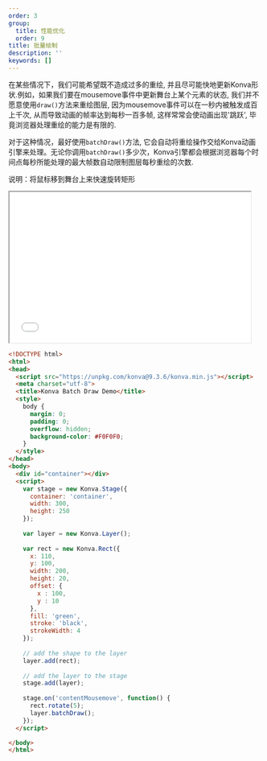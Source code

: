 ```yaml
---
order: 3
group:
  title: 性能优化
  order: 9
title: 批量绘制
description: ''
keywords: []
---
```


在某些情况下，我们可能希望既不造成过多的重绘, 并且尽可能快地更新Konva形状.例如，如果我们要在mousemove事件中更新舞台上某个元素的状态, 我们并不愿意使用`draw()`方法来重绘图层, 因为mousemove事件可以在一秒内被触发成百上千次, 从而导致动画的帧率达到每秒一百多帧, 这样常常会使动画出现'跳跃', 毕竟浏览器处理重绘的能力是有限的.

对于这种情况，最好使用`batchDraw()`方法, 它会自动将重绘操作交给Konva动画引擎来处理。无论你调用`batchDraw()`多少次，Konva引擎都会根据浏览器每个时间点每秒所能处理的最大帧数自动限制图层每秒重绘的次数.

说明：将鼠标移到舞台上来快速旋转矩形

<iframe src="/downloads/code/performance/BatchDraw.html" style="width: 50vw;height:300px;"></iframe>

```html
<!DOCTYPE html>
<html>
<head>
  <script src="https://unpkg.com/konva@9.3.6/konva.min.js"></script>
  <meta charset="utf-8">
  <title>Konva Batch Draw Demo</title>
  <style>
    body {
      margin: 0;
      padding: 0;
      overflow: hidden;
      background-color: #F0F0F0;
    }
  </style>
</head>
<body>
  <div id="container"></div>
  <script>
    var stage = new Konva.Stage({
      container: 'container',
      width: 300,
      height: 250
    });
    
    var layer = new Konva.Layer();
    
    var rect = new Konva.Rect({
      x: 110,
      y: 100,
      width: 200,
      height: 20,
      offset: {
        x : 100,
        y : 10
      },
      fill: 'green',
      stroke: 'black',
      strokeWidth: 4
    });
    
    // add the shape to the layer
    layer.add(rect);
    
    // add the layer to the stage
    stage.add(layer);
    
    stage.on('contentMousemove', function() {
      rect.rotate(5);
      layer.batchDraw();
    });
  </script>

</body>
</html>

```
